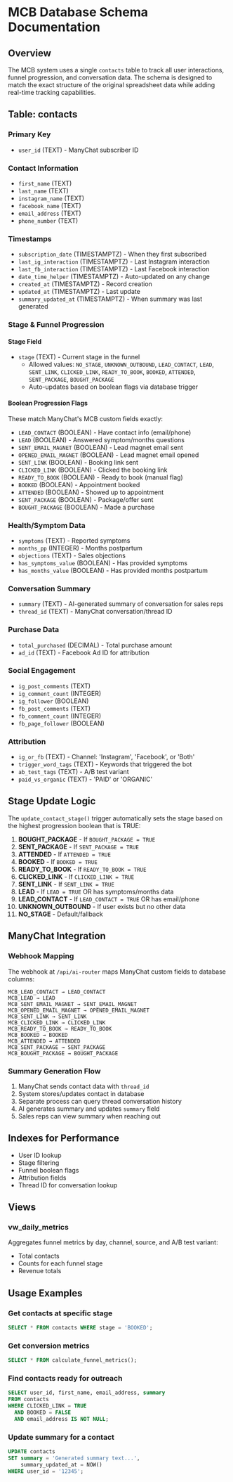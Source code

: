 # MCB Database Schema Documentation

## Overview
The MCB system uses a single `contacts` table to track all user interactions, funnel progression, and conversation data. The schema is designed to match the exact structure of the original spreadsheet data while adding real-time tracking capabilities.

## Table: contacts

### Primary Key
- `user_id` (TEXT) - ManyChat subscriber ID

### Contact Information
- `first_name` (TEXT)
- `last_name` (TEXT)
- `instagram_name` (TEXT)
- `facebook_name` (TEXT)
- `email_address` (TEXT)
- `phone_number` (TEXT)

### Timestamps
- `subscription_date` (TIMESTAMPTZ) - When they first subscribed
- `last_ig_interaction` (TIMESTAMPTZ) - Last Instagram interaction
- `last_fb_interaction` (TIMESTAMPTZ) - Last Facebook interaction
- `date_time_helper` (TIMESTAMPTZ) - Auto-updated on any change
- `created_at` (TIMESTAMPTZ) - Record creation
- `updated_at` (TIMESTAMPTZ) - Last update
- `summary_updated_at` (TIMESTAMPTZ) - When summary was last generated

### Stage & Funnel Progression

#### Stage Field
- `stage` (TEXT) - Current stage in the funnel
  - Allowed values: `NO_STAGE`, `UNKNOWN_OUTBOUND`, `LEAD_CONTACT`, `LEAD`, `SENT_LINK`, `CLICKED_LINK`, `READY_TO_BOOK`, `BOOKED`, `ATTENDED`, `SENT_PACKAGE`, `BOUGHT_PACKAGE`
  - Auto-updates based on boolean flags via database trigger

#### Boolean Progression Flags
These match ManyChat's MCB custom fields exactly:
- `LEAD_CONTACT` (BOOLEAN) - Have contact info (email/phone)
- `LEAD` (BOOLEAN) - Answered symptom/months questions
- `SENT_EMAIL_MAGNET` (BOOLEAN) - Lead magnet email sent
- `OPENED_EMAIL_MAGNET` (BOOLEAN) - Lead magnet email opened
- `SENT_LINK` (BOOLEAN) - Booking link sent
- `CLICKED_LINK` (BOOLEAN) - Clicked the booking link
- `READY_TO_BOOK` (BOOLEAN) - Ready to book (manual flag)
- `BOOKED` (BOOLEAN) - Appointment booked
- `ATTENDED` (BOOLEAN) - Showed up to appointment
- `SENT_PACKAGE` (BOOLEAN) - Package/offer sent
- `BOUGHT_PACKAGE` (BOOLEAN) - Made a purchase

### Health/Symptom Data
- `symptoms` (TEXT) - Reported symptoms
- `months_pp` (INTEGER) - Months postpartum
- `objections` (TEXT) - Sales objections
- `has_symptoms_value` (BOOLEAN) - Has provided symptoms
- `has_months_value` (BOOLEAN) - Has provided months postpartum

### Conversation Summary
- `summary` (TEXT) - AI-generated summary of conversation for sales reps
- `thread_id` (TEXT) - ManyChat conversation/thread ID

### Purchase Data
- `total_purchased` (DECIMAL) - Total purchase amount
- `ad_id` (TEXT) - Facebook Ad ID for attribution

### Social Engagement
- `ig_post_comments` (TEXT)
- `ig_comment_count` (INTEGER)
- `ig_follower` (BOOLEAN)
- `fb_post_comments` (TEXT)
- `fb_comment_count` (INTEGER)
- `fb_page_follower` (BOOLEAN)

### Attribution
- `ig_or_fb` (TEXT) - Channel: 'Instagram', 'Facebook', or 'Both'
- `trigger_word_tags` (TEXT) - Keywords that triggered the bot
- `ab_test_tags` (TEXT) - A/B test variant
- `paid_vs_organic` (TEXT) - 'PAID' or 'ORGANIC'

## Stage Update Logic

The `update_contact_stage()` trigger automatically sets the stage based on the highest progression boolean that is TRUE:

1. **BOUGHT_PACKAGE** - If `BOUGHT_PACKAGE = TRUE`
2. **SENT_PACKAGE** - If `SENT_PACKAGE = TRUE`
3. **ATTENDED** - If `ATTENDED = TRUE`
4. **BOOKED** - If `BOOKED = TRUE`
5. **READY_TO_BOOK** - If `READY_TO_BOOK = TRUE`
6. **CLICKED_LINK** - If `CLICKED_LINK = TRUE`
7. **SENT_LINK** - If `SENT_LINK = TRUE`
8. **LEAD** - If `LEAD = TRUE` OR has symptoms/months data
9. **LEAD_CONTACT** - If `LEAD_CONTACT = TRUE` OR has email/phone
10. **UNKNOWN_OUTBOUND** - If user exists but no other data
11. **NO_STAGE** - Default/fallback

## ManyChat Integration

### Webhook Mapping
The webhook at `/api/ai-router` maps ManyChat custom fields to database columns:

```
MCB_LEAD_CONTACT → LEAD_CONTACT
MCB_LEAD → LEAD
MCB_SENT_EMAIL_MAGNET → SENT_EMAIL_MAGNET
MCB_OPENED_EMAIL_MAGNET → OPENED_EMAIL_MAGNET
MCB_SENT_LINK → SENT_LINK
MCB_CLICKED_LINK → CLICKED_LINK
MCB_READY_TO_BOOK → READY_TO_BOOK
MCB_BOOKED → BOOKED
MCB_ATTENDED → ATTENDED
MCB_SENT_PACKAGE → SENT_PACKAGE
MCB_BOUGHT_PACKAGE → BOUGHT_PACKAGE
```

### Summary Generation Flow
1. ManyChat sends contact data with `thread_id`
2. System stores/updates contact in database
3. Separate process can query thread conversation history
4. AI generates summary and updates `summary` field
5. Sales reps can view summary when reaching out

## Indexes for Performance
- User ID lookup
- Stage filtering
- Funnel boolean flags
- Attribution fields
- Thread ID for conversation lookup

## Views

### vw_daily_metrics
Aggregates funnel metrics by day, channel, source, and A/B test variant:
- Total contacts
- Counts for each funnel stage
- Revenue totals

## Usage Examples

### Get contacts at specific stage
```sql
SELECT * FROM contacts WHERE stage = 'BOOKED';
```

### Get conversion metrics
```sql
SELECT * FROM calculate_funnel_metrics();
```

### Find contacts ready for outreach
```sql
SELECT user_id, first_name, email_address, summary 
FROM contacts 
WHERE CLICKED_LINK = TRUE 
  AND BOOKED = FALSE
  AND email_address IS NOT NULL;
```

### Update summary for a contact
```sql
UPDATE contacts 
SET summary = 'Generated summary text...', 
    summary_updated_at = NOW()
WHERE user_id = '12345';
```